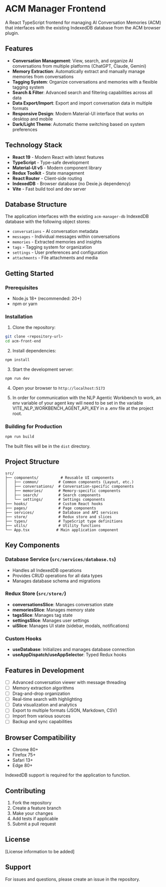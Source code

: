# ACM Manager Frontend

A React TypeScript frontend for managing AI Conversation Memories (ACM) that interfaces with the existing IndexedDB database from the ACM browser plugin.

## Features

- **Conversation Management**: View, search, and organize AI conversations from multiple platforms (ChatGPT, Claude, Gemini)
- **Memory Extraction**: Automatically extract and manually manage memories from conversations
- **Tagging System**: Organize conversations and memories with a flexible tagging system
- **Search & Filter**: Advanced search and filtering capabilities across all data
- **Data Export/Import**: Export and import conversation data in multiple formats
- **Responsive Design**: Modern Material-UI interface that works on desktop and mobile
- **Dark/Light Theme**: Automatic theme switching based on system preferences

## Technology Stack

- **React 19** - Modern React with latest features
- **TypeScript** - Type-safe development
- **Material-UI v5** - Modern component library
- **Redux Toolkit** - State management
- **React Router** - Client-side routing
- **IndexedDB** - Browser database (no Dexie.js dependency)
- **Vite** - Fast build tool and dev server

## Database Structure

The application interfaces with the existing `acm-manager-db` IndexedDB database with the following object stores:

- `conversations` - AI conversation metadata
- `messages` - Individual messages within conversations
- `memories` - Extracted memories and insights
- `tags` - Tagging system for organization
- `settings` - User preferences and configuration
- `attachments` - File attachments and media

## Getting Started

### Prerequisites

- Node.js 18+ (recommended: 20+)
- npm or yarn

### Installation

1. Clone the repository:
```bash
git clone <repository-url>
cd acm-front-end
```

2. Install dependencies:
```bash
npm install
```

3. Start the development server:
```bash
npm run dev
```

4. Open your browser to `http://localhost:5173`

5. In order for communication with the NLP Agentic Workbench to work, 
an env variable of your agent key will need to be set in the variable 
VITE_NLP_WORKBENCH_AGENT_API_KEY in a .env file at the project root. 

### Building for Production

```bash
npm run build
```

The built files will be in the `dist` directory.

## Project Structure

```
src/
├── components/          # Reusable UI components
│   ├── common/         # Common components (Layout, etc.)
│   ├── conversations/  # Conversation-specific components
│   ├── memories/       # Memory-specific components
│   ├── search/         # Search components
│   └── settings/       # Settings components
├── hooks/              # Custom React hooks
├── pages/              # Page components
├── services/           # Database and API services
├── store/              # Redux store and slices
├── types/              # TypeScript type definitions
├── utils/              # Utility functions
└── App.tsx            # Main application component
```

## Key Components

### Database Service (`src/services/database.ts`)
- Handles all IndexedDB operations
- Provides CRUD operations for all data types
- Manages database schema and migrations

### Redux Store (`src/store/`)
- **conversationsSlice**: Manages conversation state
- **memoriesSlice**: Manages memory state
- **tagsSlice**: Manages tag state
- **settingsSlice**: Manages user settings
- **uiSlice**: Manages UI state (sidebar, modals, notifications)

### Custom Hooks
- **useDatabase**: Initializes and manages database connection
- **useAppDispatch/useAppSelector**: Typed Redux hooks

## Features in Development

- [ ] Advanced conversation viewer with message threading
- [ ] Memory extraction algorithms
- [ ] Drag-and-drop organization
- [ ] Real-time search with highlighting
- [ ] Data visualization and analytics
- [ ] Export to multiple formats (JSON, Markdown, CSV)
- [ ] Import from various sources
- [ ] Backup and sync capabilities

## Browser Compatibility

- Chrome 80+
- Firefox 75+
- Safari 13+
- Edge 80+

IndexedDB support is required for the application to function.

## Contributing

1. Fork the repository
2. Create a feature branch
3. Make your changes
4. Add tests if applicable
5. Submit a pull request

## License

[License information to be added]

## Support

For issues and questions, please create an issue in the repository.
